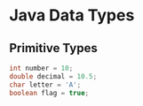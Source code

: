 # Java Data Types

## Primitive Types
```java
int number = 10;
double decimal = 10.5;
char letter = 'A';
boolean flag = true;
